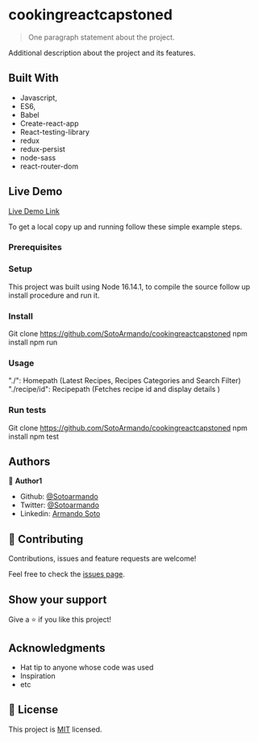 # cookingreactcapstoned

> One paragraph statement about the project.



Additional description about the project and its features.

## Built With

- Javascript,
- ES6,
- Babel
- Create-react-app
- React-testing-library
- redux
- redux-persist
- node-sass
- react-router-dom

## Live Demo

[Live Demo Link](https://mealsdbcapstoned.herokuapp.com/)

To get a local copy up and running follow these simple example steps.

### Prerequisites

### Setup

This project was built using Node 16.14.1, to compile the source follow up install procedure and run it.

### Install

Git clone https://github.com/SotoArmando/cookingreactcapstoned
npm install
npm run

### Usage

"./": Homepath (Latest Recipes, Recipes Categories and Search Filter)
"./recipe/id": Recipepath (Fetches recipe id and display details )


### Run tests

Git clone https://github.com/SotoArmando/cookingreactcapstoned
npm install
npm test



## Authors

👤 **Author1**

- Github: [@Sotoarmando](https://github.com/Sotoarmando)
- Twitter: [@Sotoarmando](https://twitter.com/sotoarmando)
- Linkedin: [Armando Soto](https://linkedin.com/armandosotomelo)


## 🤝 Contributing

Contributions, issues and feature requests are welcome!

Feel free to check the [issues page](issues/).

## Show your support

Give a ⭐️ if you like this project!

## Acknowledgments

- Hat tip to anyone whose code was used
- Inspiration
- etc

## 📝 License

This project is [MIT](lic.url) licensed.
